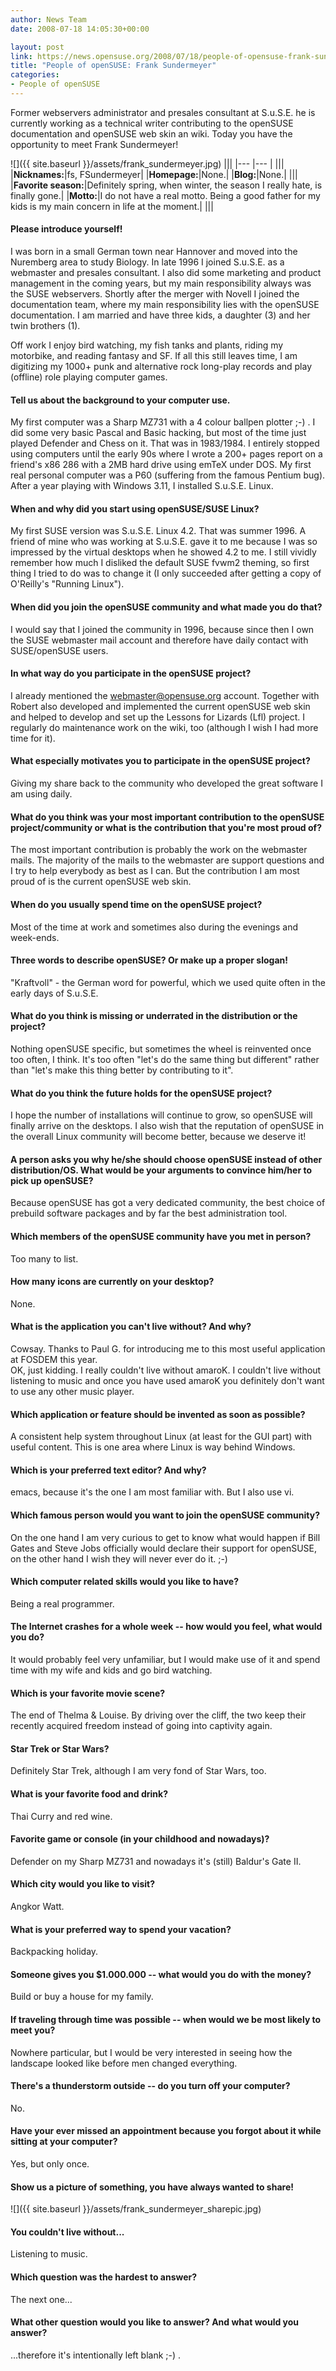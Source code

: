 ```yaml
---
author: News Team
date: 2008-07-18 14:05:30+00:00

layout: post
link: https://news.opensuse.org/2008/07/18/people-of-opensuse-frank-sundermeyer/
title: "People of openSUSE: Frank Sundermeyer"
categories:
- People of openSUSE
---
```

Former webservers administrator and presales consultant at S.u.S.E. he is currently working as a technical writer contributing to the openSUSE documentation and openSUSE web skin an wiki. Today you have the opportunity to meet Frank Sundermeyer!

<!-- more -->


![]({{ site.baseurl }}/assets/frank_sundermeyer.jpg)
|||
|--- |--- |
|||
|**Nicknames:**|fs, FSundermeyer|
|**Homepage:**|None.|
|**Blog:**|None.|
|||
|**Favorite season:**|Definitely spring, when winter, the season I really hate, is finally gone.|
|**Motto:**|I do not have a real motto. Being a good father for my kids is my main concern in life at the moment.|
|||





#### Please introduce yourself!


I was born in a small German town near Hannover and moved into the Nuremberg area to study Biology. In late 1996 I joined S.u.S.E. as a webmaster and presales consultant. I also did some marketing and product management in the coming years, but my main responsibility always was the SUSE webservers. Shortly after the merger with Novell I joined the documentation team, where my main responsibility lies with the openSUSE documentation. I am married and have three kids, a daughter (3) and her twin brothers (1).  
  
Off work I enjoy bird watching, my fish tanks and plants, riding my motorbike, and reading fantasy and SF. If all this still leaves time, I am digitizing my 1000+ punk and alternative rock long-play records and play (offline) role playing computer games.





#### Tell us about the background to your computer use.



My first computer was a Sharp MZ731 with a 4 colour ballpen plotter ;-) . I did some very basic Pascal and Basic hacking, but most of the time just played Defender and Chess on it. That was in 1983/1984. I entirely stopped using computers until the early 90s where I wrote a 200+ pages report on a friend's x86 286 with a 2MB hard drive using emTeX under DOS. My first real personal computer was a P60 (suffering from the famous Pentium bug). After a year playing with Windows 3.11, I installed S.u.S.E. Linux.





#### When and why did you start using openSUSE/SUSE Linux?


My first SUSE version was S.u.S.E. Linux 4.2. That was summer 1996. A friend of mine who was working at S.u.S.E. gave it to me because I was so impressed by the virtual desktops when he showed 4.2 to me. I still vividly remember how much I disliked the default SUSE fvwm2 theming, so first thing I tried to do was to change it (I only succeeded after getting a copy of O'Reilly's "Running Linux").





#### When did you join the openSUSE community and what made you do that?


I would say that I joined the community in 1996, because since then I own the SUSE webmaster mail account and therefore have daily contact with SUSE/openSUSE users.





#### In what way do you participate in the openSUSE project?



I already mentioned the webmaster@opensuse.org account. Together with Robert also developed and implemented the current openSUSE web skin and helped to develop and set up the Lessons for Lizards (Lfl) project. I regularly do maintenance work on the wiki, too (although I wish I had more time for it).





#### What especially motivates you to participate in the openSUSE project?


Giving my share back to the community who developed the great software I am using daily.





#### What do you think was your most important contribution to the openSUSE project/community or what is the contribution that you're most proud of?


The most important contribution is probably the work on the webmaster mails. The majority of the mails to the webmaster are support questions and I try to help everybody as best as I can. But the contribution I am most proud of is the current openSUSE web skin.





#### When do you usually spend time on the openSUSE project?


Most of the time at work and sometimes also during the evenings and week-ends.





#### Three words to describe openSUSE? Or make up a proper slogan!


"Kraftvoll" - the German word for powerful, which we used quite often in the early days of S.u.S.E.





#### What do you think is missing or underrated in the distribution or the project?


Nothing openSUSE specific, but sometimes the wheel is reinvented once too often, I think. It's too often "let's do the same thing but different" rather than "let's make this thing better by contributing to it".





#### What do you think the future holds for the openSUSE project?


I hope the number of installations will continue to grow, so openSUSE will finally arrive on the desktops. I also wish that the reputation of openSUSE in the overall Linux community will become better, because we deserve it!





#### A person asks you why he/she should choose openSUSE instead of other distribution/OS. What would be your arguments to convince him/her to pick up openSUSE?


Because openSUSE has got a very dedicated community, the best choice of prebuild software packages and by far the best administration tool.





#### Which members of the openSUSE community have you met in person?


Too many to list.





#### How many icons are currently on your desktop?



None.





#### What is the application you can't live without? And why?


Cowsay. Thanks to Paul G. for introducing me to this most useful application at FOSDEM this year.  
OK, just kidding. I really couldn't live without amaroK. I couldn't live without listening to music and once you have used amaroK you definitely don't want to use any other music player.





#### Which application or feature should be invented as soon as possible?


A consistent help system throughout Linux (at least for the GUI part) with useful content. This is one area where Linux is way behind Windows.





#### Which is your preferred text editor? And why?


emacs, because it's the one I am most familiar with. But I also use vi.





#### Which famous person would you want to join the openSUSE community?


On the one hand I am very curious to get to know what would happen if Bill Gates and Steve Jobs officially would declare their support for openSUSE, on the other hand I wish they will never ever do it. ;-)





#### Which computer related skills would you like to have?


Being a real programmer.





#### The Internet crashes for a whole week -- how would you feel, what would you do?


It would probably feel very unfamiliar, but I would make use of it and spend time with my wife and kids and go bird watching.





#### Which is your favorite movie scene?


The end of Thelma & Louise. By driving over the cliff, the two keep their recently acquired freedom instead of going into captivity again.





#### Star Trek or Star Wars?


Definitely Star Trek, although I am very fond of Star Wars, too.





#### What is your favorite food and drink?


Thai Curry and red wine.





#### Favorite game or console (in your childhood and nowadays)?


Defender on my Sharp MZ731 and nowadays it's (still) Baldur's Gate II.





#### Which city would you like to visit?


Angkor Watt.





#### What is your preferred way to spend your vacation?


Backpacking holiday.





#### Someone gives you $1.000.000 -- what would you do with the money?



Build or buy a house for my family.





#### If traveling through time was possible -- when would we be most likely to meet you?


Nowhere particular, but I would be very interested in seeing how the landscape looked like before men changed everything.





#### There's a thunderstorm outside -- do you turn off your computer?


No.





#### Have your ever missed an appointment because you forgot about it while sitting at your computer?


Yes, but only once.





#### Show us a picture of something, you have always wanted to share!


![]({{ site.baseurl }}/assets/frank_sundermeyer_sharepic.jpg)






#### You couldn't live without...


Listening to music.





#### Which question was the hardest to answer?


The next one...





#### What other question would you like to answer? And what would you answer?




...therefore it's intentionally left blank ;-) .

		
